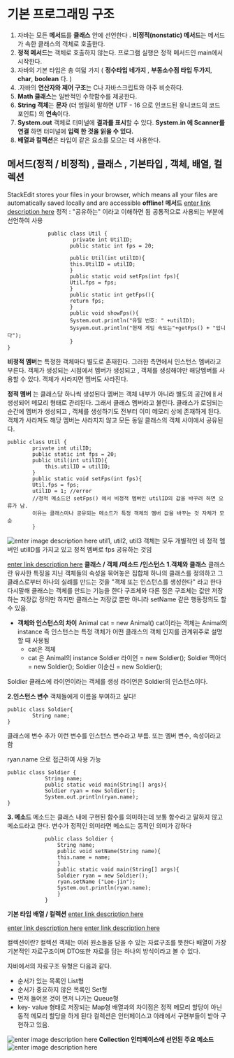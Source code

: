 # 기본 프로그래밍 구조

1. 자바는 모든 **메서드**를 **클래스** 안에 선언한다 . **비정적(nonstatic) 메서드**는 메서드가 속한 클래스의 객체로 호출한다. 
2. **정적 메서드**는 객체로 호출하지 않는다. 프로그램 실행은 정적 메서드인 main에서 시작한다.
3. 자바의 기본 타입은 총 여덟 가지 ( **정수타입 네가지** , **부동소수점 타입 두가지**,  **char**, **boolean** 다. )
5. .자바의 **연산자와 제어 구조**는 C나 자바스크립트와 아주 비슷하다.
6. **Math 클래스**는 일반적인 수학함수를 제공한다.
7. **String 객체**는 **문자** (더 엄밀히 말하면 UTF - 16 으로 인코드된 유니코드의 코드 포인트) 의 **연속**이다.
8. **System.out** 객체로 터미널에 **결과를 표시**할 수 있다. **System.in 에 Scanner를 연결** 하면 터미널에 **입력 한 것을 읽을 수 있다.**
9. **배열과 컬렉션**은 타입이 같은 요소를 모으는 데 사용한다.
 


## 메서드(정적 / 비정적) , 클래스 , 기본타입 , 객체,  배열,  컬렉션 
StackEdit stores your files in your browser, which means all your files are automatically saved locally and are accessible **offline!**
**메서드**
[enter link description here](https://m.blog.naver.com/ndb796/221203398703)
정적 : "공유하는" 이라고 이해하면 됨 공통적으로 사용되는 부분에 선언하여 사용
                
                 public class Util {
                         private int UtilID;
                        public static int fps = 20;
                        
                        public Util(int utilID){
                        this.UtilID = utilID;
                        }
                        public static void setFps(int fps){
                        Util.fps = fps;
                        }
                        public static int getFps(){
                        return fps;
                        }
                        public void showFps(){
                        System.out.println("유틸 번호: " +utilID);
                        Sysyem.out.println("현재 게임 속도는"+getFps() + "입니다");
                        }
    }

**비정적 멤버**는 특정한 객체마다 별도로 존재한다.
그러한 측면에서 인스턴스 멤버라고 부른다.
객체가 생성되는 시점에서 멤버가 생성되고 , 객체를 생성해야만 해당멤버를 사용할 수 있다.
객체가 사라지면 멤버도 사라진다.

**정적 멤버** 는 클래스당 하나씩 생성된다
멤버는 객체 내부가 아니라 별도의 공간에ㅐ서 생성되어 메모리 형태로 관리된다.
그래서 클래스 멤버라고 불린다.
클래스가 로딩되는 순간에 멤버가 생성되고 , 객체를 생성하기도 전부터 이미 메모리 상에 존재하게 된다.
객체가 사라져도 해당 멤버는 사라지지 않고 모든 동일 클래스의 객체 사이에서 공유된다. 

    public class Util {
            private int utilID;
            public static int fps = 20;
            public Util(int utilID){
                this.utilID = utilID;
            }
            public static void setFps(int fps){
            Util.fps = fps;
            utilID = 1; //error
            //정적 메소드인 setFps() 에서 비정적 멤버인 utilID의 값을 바꾸려 하면 오류가 남. 
            이유는 클래스마나 공유되는 메소드가 특정 객체의 멤버 값을 바꾸는 것 자체가 모순
            }
![enter image description here](https://user-images.githubusercontent.com/64263694/120460831-6df22180-c3d4-11eb-8787-513bcbb13786.png)
util1, util2, util3 객체는 모두 개별적인 비 정적 멤버인 utilID를 가지고 있고 정적 멤버로 fps 공유하는 것임 

[enter link description here](https://gyuni.tistory.com/63)
**클래스 / 객체 /메소드 /인스턴스**
**1.객체와 클래스**
클래스란 유사한 특징을 지닌 객체들의 속성을 묶어놓은 집합체
하나의 클래스를 정의하고 그 클래스로부터 하나의 실례를 만드는 것을 
"객체 또는 인스턴스를 생성한다" 라고 한다
다시말해 클래스는 객체를 만드는 기능을 한다 
구조체와 다른 점은 구조체는 값만 저장하는 저장값 정의만 하지만 
클래스는 저장값 뿐만 아니라 setName 같은 행동정의도 할 수 있음.
- **객체와 인스턴스의 차이**
Animal cat = new Animal()
cat이라는 객체는  Animal의 instance
즉 인스턴스는 특정 객체가 어떤 클래스의 객체 인지를 관계위주로 설명 할 때 사용됨 
    - cat은 객체 
    - cat 은 Animal의 instance
Soldier 라이언 = new Soldier();
Soldier 맥아더 = new Soldier();
Soldier 이순신 = new Soldier();

Soldier 클래스에 라이언이라는 객체를 생성
라이언은 Soldier의 인스턴스이다.

**2.인스턴스 변수**
객체들에게 이름을 부여하고 싶다!

    public class Soldier{                
            String name;
    }
클래스에 변수 추가 이런 변수를 인스턴스 변수라고 부름.
또는 멤버 변수, 속성이라고 함

ryan.name 으로 접근하여 사용 가능

    public class Soldier {
                String name;
                public static void main(String[] args){
                Soldier ryan = new Soldier();
                System.out.println(ryan.name);
    }
**3. 메소드**
메소드는 클래스 내에 구현된 함수를 의미하는데 보통 함수라고 말하지 않고 메소드라고 한다.
변수가 정적인 의미라면 메소드는 동적인 의미가 강하다 

                public class Soldier {
                    String name;
                    public void setName(String name){
                    this.name = name;
                    }
                    public static void main(String[] args){
                    Soldier ryan = new Soldier();
                    ryan.setName ("Lee-jin");
                    System.out.println(ryan.name);
                    }
                }
                    
                
                
**기본 타입**
**배열 / 컬렉션**
[enter link description here](https://sabarada.tistory.com/123)

[enter link description here](https://www.crocus.co.kr/1553)
[enter link description here](http://tcpschool.com/java/java_generic_concept)

컬렉션이란?
컬렉션 객체는 여러 원소들을 담을 수 있는 자료구조를 뜻한다
배열이 가장 기본적인 자료구조이며 DTO또한 자료를 담는 하나의 방식이라고 볼 수 있다.

자바에서의 자료구조 유형은 다음과 같다.
 -  순서가 있는 목록인 List형
 - 순서가 중요하지 않은 목록인 Set형
 - 먼저 들어온 것이 먼저 나가는 Queue형
 - key- value 형태로 저장되는 Map형
배열과의 차이점은 정적 메모리 할당이 아닌 동적 메모리 할당을 하게 된다
컬렉션은 인터페이스고 아래에서 구현부들이 받아 구현하고 있음.

![enter image description here](https://user-images.githubusercontent.com/64263694/120466392-faeba980-c3d9-11eb-897f-75dd7f0dd578.png)
**Collection 인터페이스에 선언된 주요 메소드**
![enter image description here](https://user-images.githubusercontent.com/64263694/120466396-fc1cd680-c3d9-11eb-8571-d31b0eef496f.png)


